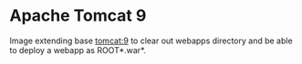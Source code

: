 Apache Tomcat 9
===============

Image extending base
[tomcat:9](https://github.com/docker-library/tomcat/blob/master/9.0/jdk11/openjdk/Dockerfile)
to clear out webapps directory and be able to deploy a webapp as ROOT*\.war*.
